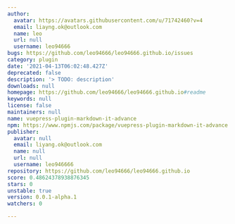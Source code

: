 ```yaml
---
author:
  avatar: https://avatars.githubusercontent.com/u/71742460?v=4
  email: liayng.ok@outlook.com
  name: leo
  url: null
  username: leo94666
bugs: https://github.com/leo94666/leo94666.github.io/issues
category: plugin
date: '2021-04-13T06:02:48.427Z'
deprecated: false
description: '> TODO: description'
downloads: null
homepage: https://github.com/leo94666/leo94666.github.io#readme
keywords: null
license: false
maintainers: null
name: vuepress-plugin-markdown-it-advance
npm: https://www.npmjs.com/package/vuepress-plugin-markdown-it-advance
publisher:
  avatar: null
  email: liyang.ok@outlook.com
  name: null
  url: null
  username: leo946666
repository: https://github.com/leo94666/leo94666.github.io
score: 0.48624378938876345
stars: 0
unstable: true
version: 0.0.1-alpha.1
watchers: 0

---
```


